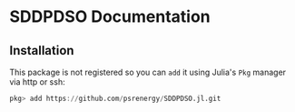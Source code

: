 # SDDPDSO Documentation



## Installation

This package is not registered so you can `add` it using Julia's `Pkg` manager via http or ssh:
```julia
pkg> add https://github.com/psrenergy/SDDPDSO.jl.git
```